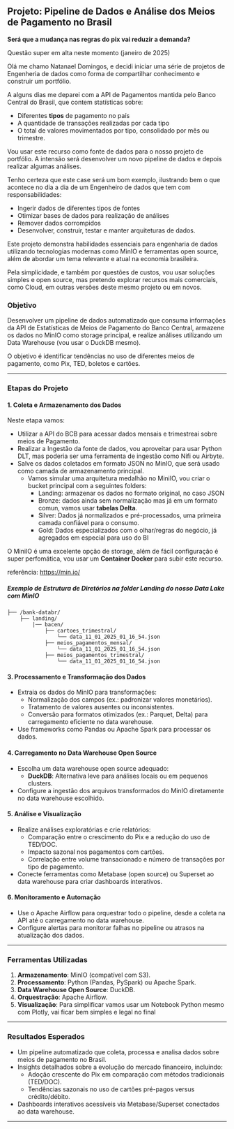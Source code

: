 ## **Projeto: Pipeline de Dados e Análise dos Meios de Pagamento no Brasil**

**Será que a mudança nas regras do pix vai reduzir a demanda?**

Questão super em alta neste momento (janeiro de 2025)

Olá me chamo Natanael Domingos, e decidi iniciar uma série de projetos de Engenheria de dados como forma de compartilhar conhecimento e construir um portfólio.

A alguns dias me deparei com a API de Pagamentos mantida pelo Banco Central do Brasil, que contem statísticas sobre:
- Diferentes **tipos** de pagamento no país
- A quantidade de transações realizadas por cada tipo
- O total de valores movimentados por tipo, consolidado por mês ou trimestre.

Vou usar este recurso como fonte de dados para o nosso projeto de portfólio. A intensão será desenvolver um novo pipeline de dados e depois realizar algumas análises. 

Tenho certeza que este case será um bom exemplo, ilustrando bem o que acontece no dia a dia de um Engenheiro de dados que tem com responsabilidades: 
  - Ingerir dados de diferentes tipos de fontes
  - Otimizar bases de dados para realização de análises
  - Remover dados corrompidos
  - Desenvolver, construir, testar e manter arquiteturas de dados. 

Este projeto demonstra habilidades essenciais para engenharia de dados utilizando tecnologias modernas como MinIO e ferramentas open source, além de abordar um tema relevante e atual na economia brasileira.

Pela simplicidade, e também por questões de custos, vou usar soluções simples e open source, mas pretendo explorar recursos mais comerciais, como Cloud, em outras versões deste mesmo projeto ou em novos.

### **Objetivo**
Desenvolver um pipeline de dados automatizado que consuma informações da API de Estatísticas de Meios de Pagamento do Banco Central, armazene os dados no MinIO como storage principal, e realize análises utilizando um Data Warehouse (vou usar o DuckDB mesmo). 

O objetivo é identificar tendências no uso de diferentes meios de pagamento, como Pix, TED, boletos e cartões.

---

### **Etapas do Projeto**

#### **1. Coleta e Armazenamento dos Dados**

Neste etapa vamos:

- Utilizar a API do BCB para acessar dados mensais e trimestreai sobre meios de Pagamento.
- Realizar a Ingestão da fonte de dados, vou aproveitar para usar Python DLT, mas poderia ser uma ferramenta de ingestão como Nifi ou Airbyte.
- Salve os dados coletados em formato JSON no MinIO, que será usado como camada de armazenamento principal.
  - Vamos simular uma arquitetura medalhão no MiniIO, vou criar o bucket principal com a seguintes folders:
    - Landing: armazenar os dados no formato original, no caso JSON
    - Bronze: dados ainda sem normalização mas já em um formato comun, vamos usar **tabelas Delta**.
    - Silver: Dados já normalizados e pré-processados, uma primeira camada confiável para o consumo.
    - Gold: Dados especializados com o olhar/regras do negócio, já agregados em especial para uso do BI

O MiniIO é uma excelente opção de storage, além de fácil configuração é super perfomática, vou usar um **Container Docker** para subir este recurso.

referência: https://min.io/

##### **Exemplo de Estrutura de Diretórios na folder Landing do nosso Data Lake com MinIO**
```
├── /bank-databr/
    ├── landing/
        |── bacen/
            ├── cartoes_trimestral/
                └── data_11_01_2025_01_16_54.json
            ├── meios_pagamentos_mensal/
                └── data_11_01_2025_01_16_54.json
            ├── meios_pagamentos_trimestral/
                └── data_11_01_2025_01_16_54.json

```
#### **3. Processamento e Transformação dos Dados**
- Extraia os dados do MinIO para transformações:
  - Normalização dos campos (ex.: padronizar valores monetários).
  - Tratamento de valores ausentes ou inconsistentes.
  - Conversão para formatos otimizados (ex.: Parquet, Delta) para carregamento eficiente no data warehouse.
- Use frameworks como Pandas ou Apache Spark para processar os dados.

#### **4. Carregamento no Data Warehouse Open Source**
- Escolha um data warehouse open source adequado:
  - **DuckDB**: Alternativa leve para análises locais ou em pequenos clusters.
- Configure a ingestão dos arquivos transformados do MinIO diretamente no data warehouse escolhido.

#### **5. Análise e Visualização**
- Realize análises exploratórias e crie relatórios:
  - Comparação entre o crescimento do Pix e a redução do uso de TED/DOC.
  - Impacto sazonal nos pagamentos com cartões.
  - Correlação entre volume transacionado e número de transações por tipo de pagamento.
- Conecte ferramentas como Metabase (open source) ou Superset ao data warehouse para criar dashboards interativos.

#### **6. Monitoramento e Automação**
- Use o Apache Airflow para orquestrar todo o pipeline, desde a coleta na API até o carregamento no data warehouse.
- Configure alertas para monitorar falhas no pipeline ou atrasos na atualização dos dados.

---

### **Ferramentas Utilizadas**
1. **Armazenamento**: MinIO (compatível com S3).
2. **Processamento**: Python (Pandas, PySpark) ou Apache Spark.
3. **Data Warehouse Open Source**: DuckDB.
4. **Orquestração**: Apache Airflow.
5. **Visualização**: Para simplificar vamos usar um Notebook Python mesmo com Plotly, vai ficar bem simples e legal no final

---

### **Resultados Esperados**
- Um pipeline automatizado que coleta, processa e analisa dados sobre meios de pagamento no Brasil.
- Insights detalhados sobre a evolução do mercado financeiro, incluindo:
  - Adoção crescente do Pix em comparação com métodos tradicionais (TED/DOC).
  - Tendências sazonais no uso de cartões pré-pagos versus crédito/débito.
- Dashboards interativos acessíveis via Metabase/Superset conectados ao data warehouse.

---

